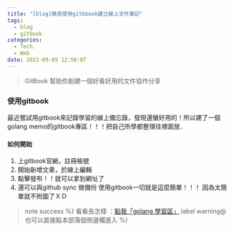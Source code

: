 ```yaml
---
title: "[blog]簡易使用gitbbook建立線上文件筆記"
tags:
  - blog
  - gitbook 
categories:
  - Tech.
  - Web
date: 2022-09-09 12:50:07
---
```



>GitBook 幫助你創建一個好看好用的文件協作分享  


<!--more-->

### 使用gitbook

最近嘗試用gitbook來記錄學習的線上備忘錄，發現還蠻好用的！所以建了一個golang memo的gitbook專區！！！把自己所學都整理往裡面放．


#### 如何開始

1. 上gitbook官網，註冊帳號
2. 開始新增文章，於線上編輯
3. 點擊發布！！就可以拿到網址了
4. 還可以與github sync 做備份
使用gitbook一切就是這麼簡單！！！ 因為太簡單就不附圖了ＸＤ

>note success %} 看看長怎樣 ：<a href="https://minilabmemo.gitbook.io/golang-memo/">點我「golang 學習區」</a>
>label warning@也可以直接點本部落個側邊欄進入 %}
 